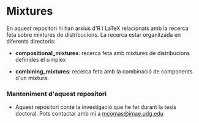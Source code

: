 # Mixtures #

En aquest repositori hi han arxius d'R i LaTeX relacionats amb la recerca feta sobre mixtures de distribucions. La recerca estar organitzada en diferents directoris:

* **compositional_mixtures**: recerca feta amb mixtures de distribucions definides el simplex

* **combining_mixtures**: recerca feta amb la combinació de components d'un mixtura.

### Manteniment d'aquest repositori ###

* Aquest repositori conté la investigació que he fet durant la tesis doctoral. Pots contactar amb mi a mcomas@imae.udg.edu
